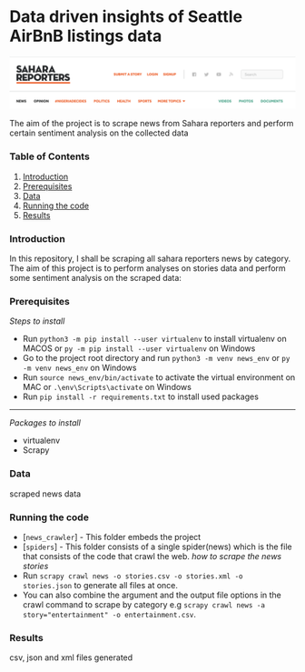 # Data driven insights of Seattle AirBnB listings data
<p align="center">
  <img src="./images/sahara_report.png">
</p>

The aim of the project is to scrape news from Sahara reporters and perform certain 
sentiment analysis on the collected data

### Table of Contents
1. [Introduction](#introduction)
2. [Prerequisites](#prerequisites)
3. [Data](#data)
4. [Running the code](#running)
5. [Results](#results)

### Introduction<a name="introduction"></a>
In this repository, I shall be scraping all sahara reporters news by category. The aim of this 
project is to perform analyses on stories data and perform some sentiment analysis on the scraped data:

### Prerequisites<a name="prerequisites"></a>
*Steps to install*
- Run `python3 -m pip install --user virtualenv` to install virtualenv on MACOS or `py -m pip install --user virtualenv` on Windows
- Go to the project root directory and run `python3 -m venv news_env` or `py -m venv news_env` on Windows
- Run `source news_env/bin/activate` to activate the virtual environment on MAC or `.\env\Scripts\activate` on Windows
- Run `pip install -r requirements.txt` to install used packages

---------------------------------------------------------------------------------------------------------------------
*Packages to install*
- virtualenv
- Scrapy

### Data<a name="data"></a>
scraped news data

### Running the code<a name="running"></a>
- [`news_crawler`] - This folder embeds the project
- [`spiders`] - This folder consists of a single spider(news) which is the file that consists of the code that crawl the web.
*how to scrape the news stories*
- Run `scrapy crawl news -o stories.csv -o stories.xml -o stories.json` to generate all files
at once.
- You can also combine the argument and the output file options in the crawl command to scrape by category
e.g `scrapy crawl news -a story="entertainment" -o entertainment.csv`.

### Results<a name="results"></a>
csv, json and xml files generated